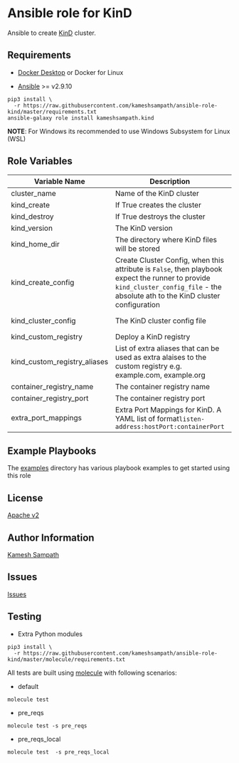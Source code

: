 # Ansible role for KinD

Ansible to create [KinD](https://kind.sigs.k8s.io) cluster.

## Requirements

- [Docker Desktop](https://www.docker.com/products/docker-desktop) or Docker for Linux

- [Ansible](https://ansible.com) >= v2.9.10

```shell
pip3 install \
  -r https://raw.githubusercontent.com/kameshsampath/ansible-role-kind/master/requirements.txt
ansible-galaxy role install kameshsampath.kind
```

__NOTE__: For Windows its recommended to use Windows Subsystem for Linux (WSL)

## Role Variables

| Variable Name| Description | Default |
|--|--|--|
| cluster_name| Name of the KinD cluster| kind |
| kind_create|  If True creates the cluster | True |
| kind_destroy| If True destroys the cluster | True |
| kind_version| The KinD version | v0.8.1 |
| kind_home_dir| The directory where KinD files will be stored | $HOME/.kind |
| kind_create_config | Create Cluster Config, when this attribute is `False`, then playbook expect the runner to provide `kind_cluster_config_file` - the absolute ath to the KinD cluster configuration | True |
| kind_cluster_config| The KinD cluster config file | $HOME/.kind/{{cluster_name}}/kind-cluster-config.yml |
| kind_custom_registry| Deploy a KinD registry | True |
| kind_custom_registry_aliases | List of extra aliases that can be used as extra alaises to the custom registry e.g. example.com, example.org | example.com,example.org,test.com,test.org|
| container_registry_name | The container registry name | kind-registry |
| container_registry_port | The container registry port | 5000 |
| extra_port_mappings | Extra Port Mappings for KinD. A YAML list of format`listen-address:hostPort:containerPort` | '0.0.0.0:80:80', '0.0.0.0:443:443' |

## Example Playbooks

The [examples](https://github.com/kameshsampath/ansible-role-kind/tree/master/examples) directory has various playbook examples to get started using this role

## License

[Apache v2](https://github.com/kameshsampath/ansible-role-kind/tree/master/LICENSE)

## Author Information

[Kamesh Sampath](mailto:kamesh.sampath@hotmail.com)

## Issues

[Issues](https://github.com/kameshsampath/ansible-role-kind/issues)

## Testing

- Extra Python modules

```shell
pip3 install \
  -r https://raw.githubusercontent.com/kameshsampath/ansible-role-kind/master/molecule/requirements.txt
```

All tests are built using [molecule](https://molecule.readthedocs.io/en/latest/index.html) with following scenarios:

- default

```shell
molecule test
```

- pre_reqs

```shell
molecule test -s pre_reqs
```

- pre_reqs_local

```shell
molecule test  -s pre_reqs_local
```
